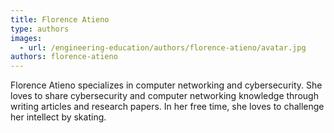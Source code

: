 ```yaml
---
title: Florence Atieno
type: authors
images:
  - url: /engineering-education/authors/florence-atieno/avatar.jpg
authors: florence-atieno
---
```

Florence Atieno specializes in computer networking and cybersecurity. She loves to share cybersecurity and computer networking knowledge through writing articles and research papers. In her free time, she loves to challenge her intellect by skating.

